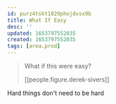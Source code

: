 ```yaml
---
id: purz4tskt1829phojdvsx9b
title: What If Easy
desc: ''
updated: 1653797552035
created: 1653797552035
tags: [area.prod]
---
```



> What if this were easy?
> 
> [[people.figure.derek-sivers]]

Hard things don't need to be hard